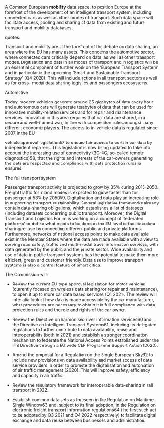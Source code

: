 A Common European **mobility** data space, to position Europe at the forefront of the development of an intelligent transport system, including connected cars as well as other modes of transport. Such data space will facilitate access, pooling and sharing of data from existing and future transport and mobility databases.

 
quotes:

Transport and mobility are at the forefront of the debate on data sharing, an area where the EU has many assets. This concerns the automotive sector, where connected cars critically depend on data, as well as other transport modes. Digitisation and data in all modes of transport and in logistics will be an essential component of further work on the ‘European Transport System’ and in particular in the upcoming ‘Smart and Sustainable Transport Strategy’ (Q4 2020). This will include actions in all transport sectors as well as for cross- modal data sharing logistics and passengers ecosystems.

Automotive

Today, modern vehicles generate around 25 gigabytes of data every hour and autonomous cars will generate terabytes of data that can be used for innovative mobility-related services and for repair and maintenance services. Innovation in this area requires that car data are shared, in a secure and well-framed way, in line with competition rules amongst many different economic players. The access to in-vehicle data is regulated since 2007 in the EU  

vehicle approval legislation57 to ensure fair access to certain car data by independent repairers. This legislation is now being updated to take into account the increasing use of connectivity (3G-4G, so-called remote diagnostics)58, that the rights and interests of the car-owners generating the data are respected and compliance with data protection rules is ensured.

The full transport system

Passenger transport activity is projected to grow by 35% during 2015-2050. Freight traffic for inland modes is expected to grow faster than for passenger at 53% by 205059. Digitalisation and data play an increasing role in supporting transport sustainability. Several legislative frameworks already contain data-sharing obligations, which establishes a list of datasets (including datasets concerning public transport). Moreover, the Digital Transport and Logistics Forum is working on a concept of ‘federated platforms’ to define what needs to be done at the EU level to facilitate data-sharing/re-use by connecting different public and private platforms. Furthermore, networks of national access points to make data available exist in the Member States where the data are made available with a view to serving road safety, traffic and multi-modal travel information services, with data generated by the public and the private sector. Wide availability and use of data in public transport systems has the potential to make them more efficient, green and customer friendly. Data use to improve transport systems is also a central feature of smart cities.

The Commission will:

-  Review the current EU type approval legislation for motor vehicles (currently focused on wireless data sharing for repair and maintenance), to open it up to more car data based services (Q1 2021). The review will inter alia look at how data is made accessible by the car manufacturer, what procedures are necessary to obtain it in full compliance with data protection rules and the role and rights of the car owner.
    
-  Review the Directive on harmonised river information services60 and the Directive on Intelligent Transport Systems61, including its delegated regulations to further contribute to data availability, reuse and interoperability (both in 2021) and establish a stronger coordination mechanism to federate the National Access Points established under the ITS Directive through a EU wide CEF Programme Support Action (2020).
    
-  Amend the proposal for a Regulation on the Single European Sky62 to include new provisions on data availability and market access of data service providers in order to promote the digitalisation and automation of air traffic management (2020). This will improve safety, efficiency and capacity in air traffic.

-  Review the regulatory framework for interoperable data-sharing in rail transport in 2022.
    
-  Establish common data sets as foreseen in the Regulation on Maritime Single Window63 and, subject to its final adoption, in the Regulation on electronic freight transport information regulations64 (the first such act to be adopted by Q3 2021 and Q4 2022 respectively) to facilitate digital exchange and data reuse between businesses and administration.



